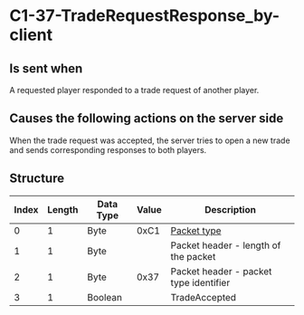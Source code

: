 # C1-37-TradeRequestResponse_by-client

## Is sent when

A requested player responded to a trade request of another player.

## Causes the following actions on the server side

When the trade request was accepted, the server tries to open a new trade and sends corresponding responses to both players. 

## Structure

| Index | Length | Data Type | Value | Description |
|-------|--------|-----------|-------|-------------|
| 0 | 1 |   Byte   | 0xC1  | [Packet type](PacketTypes.md) |
| 1 | 1 |    Byte   |      | Packet header - length of the packet |
| 2 | 1 |    Byte   | 0x37  | Packet header - packet type identifier |
| 3 | 1 | Boolean |  | TradeAccepted |